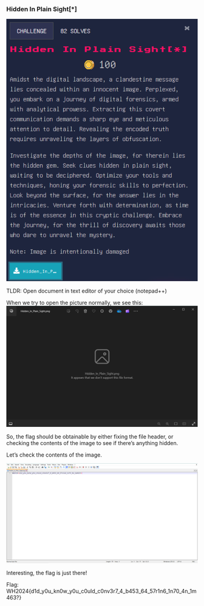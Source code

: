 ### Hidden In Plain Sight[*]


![alt_text](images/image10.png "image_tooltip")


TLDR: Open document in text editor of your choice (notepad++)

When we try to open the picture normally, we see this: 
![alt_text](images/image6.png "image_tooltip")


So, the flag should be obtainable by either fixing the file header, or checking the contents of the image to see if there’s anything hidden. 

Let’s check the contents of the image.


![alt_text](images/image19.png "image_tooltip")


Interesting, the flag is just there!

Flag: WH2024{d1d_y0u_kn0w_y0u_c0uld_c0nv3r7_4_b453_64_57r1n6_1n70_4n_1m463?}
